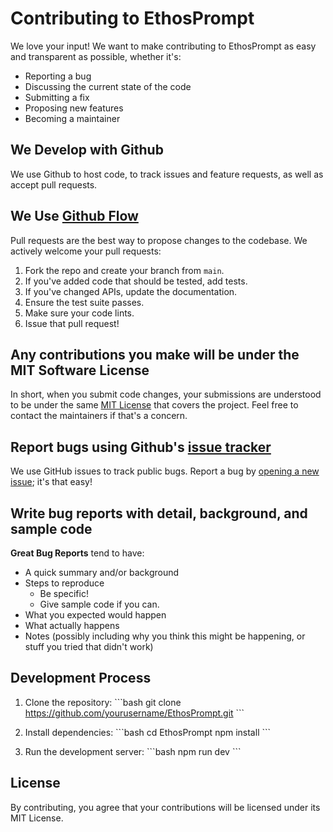 # Contributing to EthosPrompt

We love your input! We want to make contributing to EthosPrompt as easy and transparent as possible, whether it's:

- Reporting a bug
- Discussing the current state of the code
- Submitting a fix
- Proposing new features
- Becoming a maintainer

## We Develop with Github
We use Github to host code, to track issues and feature requests, as well as accept pull requests.

## We Use [Github Flow](https://guides.github.com/introduction/flow/index.html)
Pull requests are the best way to propose changes to the codebase. We actively welcome your pull requests:

1. Fork the repo and create your branch from `main`.
2. If you've added code that should be tested, add tests.
3. If you've changed APIs, update the documentation.
4. Ensure the test suite passes.
5. Make sure your code lints.
6. Issue that pull request!

## Any contributions you make will be under the MIT Software License
In short, when you submit code changes, your submissions are understood to be under the same [MIT License](http://choosealicense.com/licenses/mit/) that covers the project. Feel free to contact the maintainers if that's a concern.

## Report bugs using Github's [issue tracker](https://github.com/yourusername/EthosPrompt/issues)
We use GitHub issues to track public bugs. Report a bug by [opening a new issue](https://github.com/yourusername/EthosPrompt/issues/new); it's that easy!

## Write bug reports with detail, background, and sample code

**Great Bug Reports** tend to have:

- A quick summary and/or background
- Steps to reproduce
  - Be specific!
  - Give sample code if you can.
- What you expected would happen
- What actually happens
- Notes (possibly including why you think this might be happening, or stuff you tried that didn't work)

## Development Process

1. Clone the repository:
\`\`\`bash
git clone https://github.com/yourusername/EthosPrompt.git
\`\`\`

2. Install dependencies:
\`\`\`bash
cd EthosPrompt
npm install
\`\`\`

3. Run the development server:
\`\`\`bash
npm run dev
\`\`\`

## License
By contributing, you agree that your contributions will be licensed under its MIT License.
